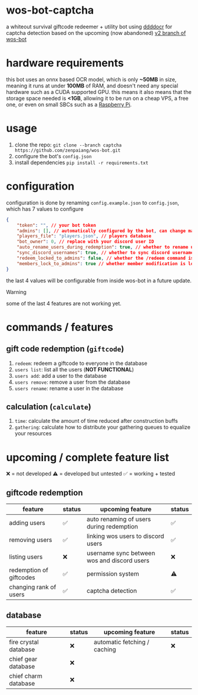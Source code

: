 # wos-bot-captcha

a whiteout survival giftcode redeemer + utility bot using [ddddocr](https://github.com/sml2h3/ddddocr) for captcha detection based on the upcoming (now abandoned) [v2 branch of wos-bot](https://github.com/zenpaiang/wos-bot/tree/v2)

# hardware requirements

this bot uses an onnx based OCR model, which is only **~50MB** in size, meaning it runs at under **100MB** of RAM, and doesn't need any special hardware such as a CUDA supported GPU. this means it also means that the storage space needed is **<1GB**, allowing it to be run on a cheap VPS, a free one, or even on small SBCs such as a [Raspberry Pi](https://www.raspberrypi.com/).

# usage

1. clone the repo: `git clone --branch captcha https://github.com/zenpaiang/wos-bot.git`
2. configure the bot's `config.json`
3. install dependencies `pip install -r requirements.txt`

# configuration

configuration is done by renaming `config.example.json` to `config.json`, which has 7 values to configure

```json
{
    "token": "", // your bot token
    "admins": [], // automatically configured by the bot, can change manually if wanted
    "players_file": "players.json", // players database
    "bot_owner": 0, // replace with your discord user ID
    "auto_rename_users_during_redemption": true, // whether to rename users during redemption
    "sync_discord_usernames": true, // whether to sync discord usernames with wos usernames
    "redeem_locked_to_admins": false, // whether the /redeem command is locked to admins
    "members_lock_to_admins": true // whether member modification is locked to admins
}
```

the last 4 values will be configurable from inside wos-bot in a future update.

> [!WARNING]
> some of the last 4 features are not working yet.

# commands / features

## gift code redemption (`giftcode`)

1. `redeem`: redeem a giftcode to everyone in the database
2. `users list`: list all the users (**NOT FUNCTIONAL**)
3. `users add`: add a user to the database
4. `users remove`: remove a user from the database
5. `users rename`: rename a user in the database

## calculation (`calculate`)

1. `time`: calculate the amount of time reduced after construction buffs
2. `gathering`: calculate how to distribute your gathering queues to equalize your resources

# upcoming / complete feature list

:x: = not developed :warning: = developed but untested :white_check_mark: = working + tested

## giftcode redemption

| feature | status | upcoming feature | status |
| --- | --- | --- | --- |
| adding users | :white_check_mark: | auto renaming of users during redemption | :white_check_mark: |
| removing users | :white_check_mark: | linking wos users to discord users | :white_check_mark: |
| listing users | :x: | username sync between wos and discord users | :x: |
| redemption of giftcodes | :white_check_mark: | permission system | :warning: |
| changing rank of users | :white_check_mark: | captcha detection | :white_check_mark: |

## database

| feature | status | upcoming feature | status |
| --- | --- | --- | --- |
| fire crystal database | :x: | automatic fetching / caching | :x: |
| chief gear database | :x: |
| chief charm database | :x: |
